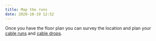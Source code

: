 ```yaml
---
title: Map the runs
date: 2020-10-19 12:52
---
```


Once you have the floor plan you can survey the location and plan your 
[cable runs](2020-10-19--12-53-32Z--cable_run.md) and 
[cable drops](2020-10-19--12-54-10Z--cable_drop.md).

